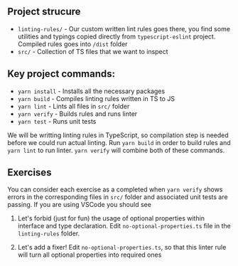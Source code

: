 ## Project strucure

-   `linting-rules/` - Our custom written lint rules goes there, you find some utilities and typings copied directly from `typescript-eslint` project. Compiled rules goes into `/dist` folder
-  `src/` - Collection of TS files that we want to inspect

## Key project commands:

-   `yarn install` - Installs all the necessary packages
-   `yarn build` - Compiles linting rules written in TS to JS
-   `yarn lint` - Lints all files in `src/` folder
-   `yarn verify` - Builds rules and runs linter
-   `yarn test` - Runs unit tests

We will be writting linting rules in TypeScript, so compilation step is needed before we could run actual linting. Run `yarn build` in order to build rules and `yarn lint` to run linter. `yarn verify` will combine both of these commands.

## Exercises

You can consider each exercise as a completed when `yarn verify` shows errors in the corresponding files in `src/` folder and associated unit tests are passing.
If you are using VSCode you should see

1. Let's forbid (just for fun) the usage of optional properties within interface and type declaration. Edit `no-optional-properties.ts` file in the `linting-rules` folder.

2. Let's add a fixer! Edit `no-optional-properties.ts`, so that this linter rule will turn all optional properties into required ones

